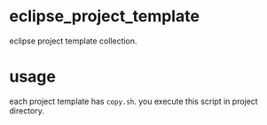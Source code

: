 # eclipse_project_template
eclipse project template collection.

# usage
each project template has `copy.sh`.
you execute this script in project directory.


